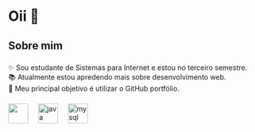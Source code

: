 

<h1 align="left">Oii 👋 </h1>

###


<h2 align="left">Sobre mim</h2>

###

<p align="left">✨ Sou estudante de Sistemas para Internet e estou no terceiro semestre.<br>📚 Atualmente estou apredendo mais sobre desenvolvimento web. <br>🎯 Meu principal objetivo é utilizar o GitHub portfólio.<br></p>

###



###

<div align="left">
  <img src="https://w7.pngwing.com/pngs/187/112/png-transparent-responsive-web-design-html-computer-icons-css3-world-wide-web-consortium-css-angle-text-rectangle.png" height="40">
  <img width="12" />
  <img src="https://cdn.worldvectorlogo.com/logos/java-14.svg" height="40" alt="java logo"  />
  <img width="12" />
  <img src="https://www.citypng.com/public/uploads/preview/hd-mysql-logo-transparent-background-701751694771788209ydqoapx.png" height="40" alt="mysql logo" />
  <img width="12" />


</div>

###
